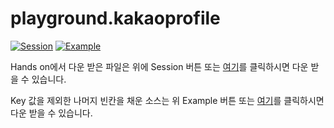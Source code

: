 # playground.kakaoprofile

[![Session](https://img.shields.io/badge/Session-바로가기-brightgreen)](https://github.com/BixbyCrew/KakaoProfile/releases/tag/Session)
[![Example](https://img.shields.io/badge/Example-바로가기-brightgreen)](https://github.com/BixbyCrew/KakaoProfile/releases/tag/Example)

Hands on에서 다운 받은 파일은 위에 Session 버튼 또는 [여기](https://github.com/BixbyCrew/KakaoProfile/releases/tag/Session)를 클릭하시면 다운 받을 수 있습니다.

Key 값을 제외한 나머지 빈칸을 채운 소스는 위 Example 버튼 또는 [여기](https://github.com/BixbyCrew/KakaoProfile/releases/tag/Example)를 클릭하시면 다운 받을 수 있습니다.
